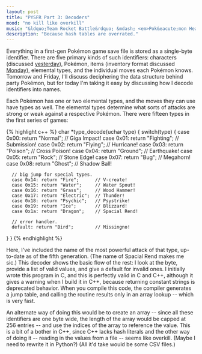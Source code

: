 ```yaml
---
layout: post
title: "PYSFR Part 3: Decoders"
mood: "no kill like overkill"
music: "&ldquo;Team Rocket Battle&rdquo; &mdash; <em>Pok&eacute;mon HeartGold/SoulSilver OST</em>"
description: "Because hash tables are overrated."
---
```

Everything in a first-gen Pok&eacute;mon game save file is stored as a single-byte identifier.  There are five primary kinds of such identifiers: characters (discussed [yesterday][0]), Pok&eacute;mon, items (inventory format discussed [Monday][1]), elemental types, and the individual moves each Pok&eacute;mon knows.  Tomorrow and Friday, I'll discuss deciphering the data structure behind party Pok&eacute;mon, but for today I'm taking it easy by discussing how I decode identifiers into names.

[0]: /2013/12/pysfr-part-2
[1]: /2013/12/pysfr-part-3

Each Pok&eacute;mon has one or two elemental types, and the moves they can use have types as well.  The elemental types determine what sorts of attacks are strong or weak against a respective Pok&eacute;mon.  There were fifteen types in the first series of games:

{% highlight c++ %}
char *type_decode(uchar type) {
   switch(type) {
      case 0x00: return "Normal";    // Giga Impact!
      case 0x01: return "Fighting";  // Submission!
      case 0x02: return "Flying";    // Hurricane!
      case 0x03: return "Poison";    // Cross Poison!
      case 0x04: return "Ground";    // Earthquake!
      case 0x05: return "Rock";      // Stone Edge!
      case 0x07: return "Bug";       // Megahorn!
      case 0x08: return "Ghost";     // Shadow Ball!

      // big jump for special types.
      case 0x14: return "Fire";      // V-create!
      case 0x15: return "Water";     // Water Spout!
      case 0x16: return "Grass";     // Wood Hammer!
      case 0x17: return "Electric";  // Thunder!
      case 0x18: return "Psychic";   // Psystrike!
      case 0x19: return "Ice";       // Blizzard!
      case 0x1a: return "Dragon";    // Spacial Rend!

      // error handler.
      default: return "Bird";        // Missingno!
   }
}
{% endhighlight %}

Here, I've included the name of the most powerful attack of that type, up-to-date as of the fifth generation.  (The name of Spacial Rend makes me sic.)  This decoder shows the basic flow of the rest: I look at the byte, provide a list of valid values, and give a default for invalid ones.  I initially wrote this program in C, and this is perfectly valid in C and C++, although it gives a warning when I build it in C++, because returning constant strings is deprecated behavior.  When you compile this code, the compiler generates a jump table, and calling the routine results only in an array lookup -- which is very fast.

An alternate way of doing this would be to create an array -- since all these identifiers are one byte wide, the length of the array would be capped at 256 entries -- and use the indices of the array to reference the value.  This is a bit of a bother in C++, since C++ lacks hash literals and the other way of doing it -- reading in the values from a file -- seems like overkill.  (Maybe I need to rewrite it in Python?)  (All it'd take would be some CSV files.)